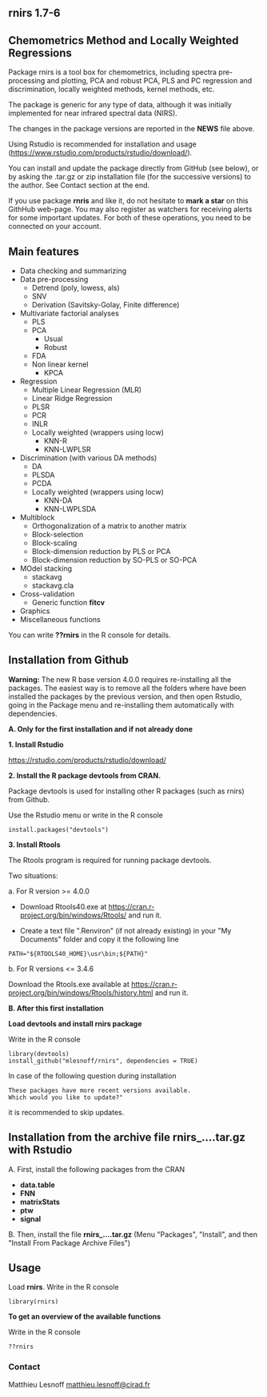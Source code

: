 ## rnirs 1.7-6
## Chemometrics Method and Locally Weighted Regressions 

Package rnirs is a tool box for chemometrics, including spectra pre-processing and plotting, PCA and robust PCA, PLS and PC regression and discrimination, locally weighted methods, kernel methods, etc.

The package is generic for any type of data, although it was initially implemented for near infrared spectral data (NIRS).

The changes in the package versions are reported in the **NEWS** file above. 

Using Rstudio is recommended for installation and usage (https://www.rstudio.com/products/rstudio/download/).

You can install and update the package directly from GitHub (see below), or by asking the .tar.gz or zip installation file (for the successive versions) to the author. See Contact section at the end. 

If you use package **rnris** and like it, do not hesitate to **mark a star** on this GithHub web-page. You may also register as watchers for receiving alerts for some important updates. For both of these operations, you need to be connected on your account.

## Main features 

* Data checking and summarizing
* Data pre-processing
    - Detrend (poly, lowess, als)
    - SNV
    - Derivation (Savitsky-Golay, Finite difference)
* Multivariate factorial analyses 
    - PLS
    - PCA
        - Usual
        - Robust
    - FDA
    - Non linear kernel
        - KPCA
* Regression
    - Multiple Linear Regression (MLR)
    - Linear Ridge Regression
    - PLSR
    - PCR
    - INLR
    - Locally weighted (wrappers using locw)
        - KNN-R
        - KNN-LWPLSR
* Discrimination (with various DA methods)
    - DA
    - PLSDA
    - PCDA
    - Locally weighted (wrappers using locw)
        - KNN-DA
        - KNN-LWPLSDA
* Multiblock
    - Orthogonalization of a matrix to another matrix
    - Block-selection
    - Block-scaling
    - Block-dimension reduction by PLS or PCA
    - Block-dimension reduction by SO-PLS or SO-PCA
* MOdel stacking
    - stackavg
    - stackavg.cla
* Cross-validation
    - Generic function **fitcv**
* Graphics
* Miscellaneous functions

You can write **??rnirs** in the R console for details.

## Installation from Github

**Warning:** The new R base version 4.0.0 requires re-installing all the packages. The easiest way is to remove all the folders where have been installed the packages by the previous version, and then open Rstudio, going in the Package menu and re-installing them automatically with dependencies.

**A. Only for the first installation and if not already done** 

**1. Install Rstudio**

https://rstudio.com/products/rstudio/download/ 

**2. Install the R package devtools from CRAN.** 

Package devtools is used for installing other R packages (such as rnirs) from Github.  

Use the Rstudio menu or write in the R console
```{r}
install.packages("devtools")
```

**3. Install Rtools**

The Rtools program is required for running package devtools.

Two situations:

a. For R version >= 4.0.0

- Download Rtools40.exe at https://cran.r-project.org/bin/windows/Rtools/ and run it.

- Create a text file ".Renviron" (if not already existing) in your "My Documents" folder and copy it the following line
```{r}
PATH="${RTOOLS40_HOME}\usr\bin;${PATH}"
```

b. For R versions <= 3.4.6

Download the Rtools.exe available at https://cran.r-project.org/bin/windows/Rtools/history.html and run it.

**B. After this first installation** 

**Load devtools and install rnirs package** 

Write in the R console
```{r}
library(devtools)
install_github("mlesnoff/rnirs", dependencies = TRUE)
```

In case of the following question during installation
```{r}
These packages have more recent versions available.
Which would you like to update?"
```
it is recommended to skip updates.

## Installation from the archive file rnirs_....tar.gz with Rstudio

A. First, install the following packages from the CRAN

- **data.table**
- **FNN**
- **matrixStats**
- **ptw**
- **signal**

B. Then, install the file **rnirs_....tar.gz** (Menu "Packages", "Install", and then "Install From Package Archive Files")

## Usage

Load **rnirs**. Write in the R console

```{r}
library(rnirs)
```
**To get an overview of the available functions**

Write in the R console

```{r}
??rnirs
```
### Contact

Matthieu Lesnoff
matthieu.lesnoff@cirad.fr

